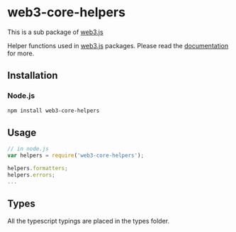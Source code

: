 # web3-core-helpers

This is a sub package of [web3.js][repo]

Helper functions used in [web3.js][repo] packages. Please read the
[documentation][docs] for more.

## Installation

### Node.js

```bash
npm install web3-core-helpers
```

## Usage

```js
// in node.js
var helpers = require('web3-core-helpers');

helpers.formatters;
helpers.errors;
...
```

## Types

All the typescript typings are placed in the types folder.

[docs]: http://web3js.readthedocs.io/en/1.0/
[repo]: https://github.com/ethereum/web3.js
